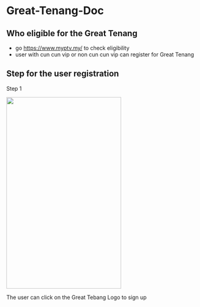 # Great-Tenang-Doc


## Who eligible for the Great Tenang
- go https://www.myptv.my/ to check eligibility
- user with cun cun vip or non cun cun vip can register for Great Tenang


## Step for the user registration

Step 1

<img src="https://user-images.githubusercontent.com/22178479/155059029-9a1c1991-6f1d-4ebd-abe2-3f262d4032c4.jpg" width="300" height="500">

The user can click on the Great Tebang Logo to sign up
